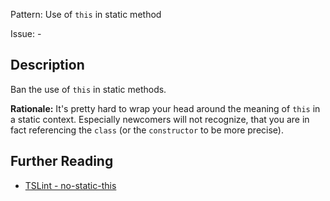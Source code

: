 Pattern: Use of `this` in static method

Issue: -

## Description

Ban the use of `this` in static methods.

__Rationale:__ It's pretty hard to wrap your head around the meaning of `this` in a static context. Especially newcomers will not recognize, that you are in fact referencing the `class` (or the `constructor` to be more precise).

## Further Reading

* [TSLint - no-static-this](https://github.com/ajafff/tslint-consistent-codestyle/blob/master/docs/no-static-this.md)